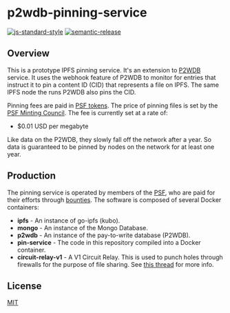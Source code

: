 # p2wdb-pinning-service

[![js-standard-style](https://img.shields.io/badge/code%20style-standard-brightgreen.svg)](http://standardjs.com) [![semantic-release](https://img.shields.io/badge/%20%20%F0%9F%93%A6%F0%9F%9A%80-semantic--release-e10079.svg)](https://github.com/semantic-release/semantic-release)

## Overview

This is a prototype IPFS pinning service. It's an extension to [P2WDB](https://github.com/Permissionless-Software-Foundation/ipfs-p2wdb-service) service. It uses the webhook feature of P2WDB to monitor for entries that instruct it to pin a content ID (CID) that represents a file on IPFS. The same IPFS node the runs P2WDB also pins the CID.

Pinning fees are paid in [PSF tokens](https://psfoundation.cash). The price of pinning files is set by the [PSF Minting Council](https://psfoundation.info). The fee is currently set at a rate of:
- $0.01 USD per megabyte

Like data on the P2WDB, they slowly fall off the network after a year. So data is guaranteed to be pinned by nodes on the network for at least one year.

## Production

The pinning service is operated by members of the [PSF](https://psfoundation.cash), who are paid for their efforts through [bounties](https://github.com/Permissionless-Software-Foundation/bounties). The software is composed of several Docker containers:

- **ipfs** - An instance of go-ipfs (kubo).
- **mongo** - An instance of the Mongo Database.
- **p2wdb** - An instance of the pay-to-write database (P2WDB).
- **pin-service** - The code in this repository compiled into a Docker container.
- **circuit-relay-v1** - A V1 Circuit Relay. This is used to punch holes through firewalls for the purpose of file sharing. See [this thread](https://discuss.ipfs.io/t/roadmap-for-circuit-relay-v2-file-transfer/14713/3) for more info.


## License

[MIT](./LICENSE.md)
